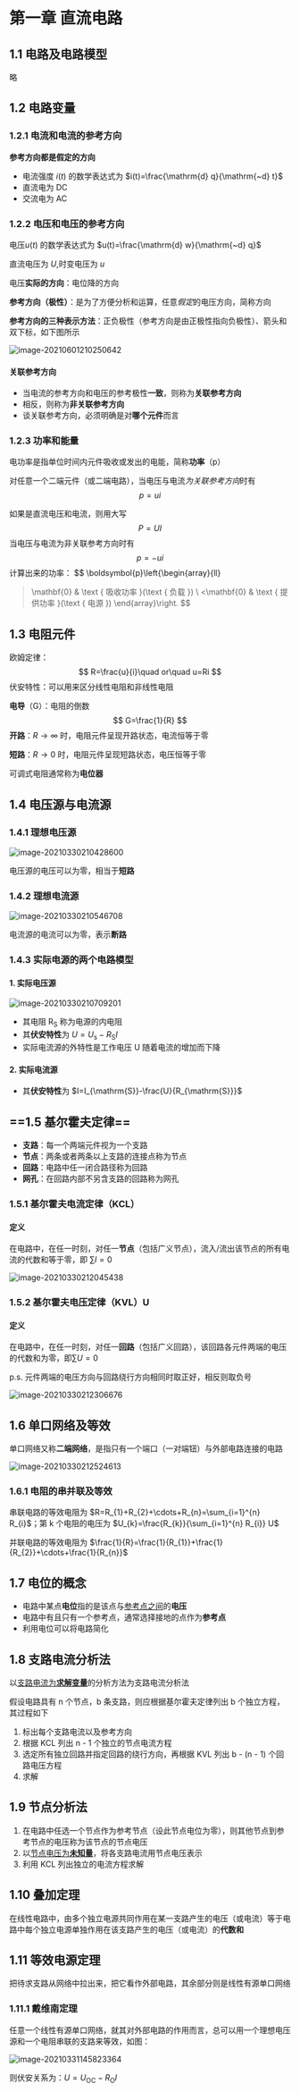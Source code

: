 # 第一章 直流电路

## 1.1 电路及电路模型

略

## 1.2 电路变量

### 1.2.1 电流和电流的参考方向

**参考方向都是假定的方向**

- 电流强度 $i(t)$ 的数学表达式为 $i(t)=\frac{\mathrm{d} q}{\mathrm{~d} t}$
- 直流电为 DC
- 交流电为 AC

### 1.2.2 电压和电压的参考方向

电压$u(t)$ 的数学表达式为 $u(t)=\frac{\mathrm{d} w}{\mathrm{~d} q}$

直流电压为 $U$,时变电压为 $u$

电压**实际的方向**：电位降的方向

**参考方向（极性）**：是为了方便分析和运算，任意*假定*的电压方向，简称方向

**参考方向的三种表示方法**：正负极性（参考方向是由正极性指向负极性）、箭头和双下标，如下图所示

![image-20210601210250642](doc/image-20210601210250642.png)

#### 关联参考方向

- 当电流的参考方向和电压的参考极性**一致**，则称为**关联参考方向**
- 相反，则称为**非关联参考方向**
- 谈关联参考方向，必须明确是对**哪个元件**而言

### 1.2.3 功率和能量

电功率是指单位时间内元件吸收或发出的电能，简称**功率**（p）

对任意一个二端元件（或二端电路），当电压与电流*为关联参考方向*时有
$$
p=ui
$$

如果是直流电压和电流，则用大写
$$
P=UI
$$
当电压与电流为非关联参考方向时有
$$
p=-ui
$$
计算出来的功率：
$$
\boldsymbol{p}\left\{\begin{array}{ll}
>\mathbf{0} & \text { 吸收功率 }(\text { 负载 }) \\
<\mathbf{0} & \text { 提供功率 }(\text { 电源 })
\end{array}\right.
$$

## 1.3 电阻元件

欧姆定律：
$$
R=\frac{u}{i}\quad or\quad u=Ri
$$
伏安特性：可以用来区分线性电阻和非线性电阻

**电导**（G）：电阻的倒数
$$
G=\frac{1}{R}
$$
**开路**：$R\rightarrow\infty$ 时，电阻元件呈现开路状态，电流恒等于零

**短路**：$R\rightarrow0$ 时，电阻元件呈现短路状态，电压恒等于零

可调式电阻通常称为**电位器**

## 1.4 电压源与电流源

### 1.4.1 理想电压源

![image-20210330210428600](doc/image-20210330210428600.png)

电压源的电压可以为零，相当于**短路**

### 1.4.2 理想电流源

![image-20210330210546708](doc/image-20210330210546708.png)

电流源的电流可以为零，表示**断路**

### 1.4.3 实际电源的两个电路模型

#### 1. 实际电压源

![image-20210330210709201](doc/image-20210330210709201.png)

- 其电阻 R<sub>S</sub> 称为电源的内电阻
- 其**伏安特性**为 $U=U_{\mathrm{s}}-R_{\mathrm{S}} I$
- 实际电流源的外特性是工作电压 U 随着电流的增加而下降

#### 2. 实际电流源

- 其**伏安特性**为 $I=I_{\mathrm{S}}-\frac{U}{R_{\mathrm{S}}}$

## ==1.5 基尔霍夫定律==

- **支路**：每一个两端元件视为一个支路
- **节点**：两条或者两条以上支路的连接点称为节点
- **回路**：电路中任一闭合路径称为回路
- **网孔**：在回路内部不另含支路的回路称为网孔

### 1.5.1 基尔霍夫电流定律（KCL）

#### 定义

在电路中，在任一时刻，对任一**节点**（包括广义节点），流入/流出该节点的所有电流的代数和等于零，即 $\sum I=0$

![image-20210330212045438](doc/image-20210330212045438.png)

### 1.5.2 基尔霍夫电压定律（KVL）U

#### 定义

在电路中，在任一时刻，对任一**回路**（包括广义回路），该回路各元件两端的电压的代数和为零，即$\sum U=0$

p.s. 元件两端的电压方向与回路绕行方向相同时取正好，相反则取负号

![image-20210330212306676](doc/image-20210330212306676.png)

## 1.6 单口网络及等效

单口网络又称**二端网络**，是指只有一个端口（一对端钮）与外部电路连接的电路

![image-20210330212524613](doc/image-20210330212524613.png)

### 1.6.1 电阻的串并联及等效

串联电路的等效电阻为 $R=R_{1}+R_{2}+\cdots+R_{n}=\sum_{i=1}^{n} R_{i}$；第 k 个电阻的电压为 $U_{k}=\frac{R_{k}}{\sum_{i=1}^{n} R_{i}} U$

并联电路的等效电阻为 $\frac{1}{R}=\frac{1}{R_{1}}+\frac{1}{R_{2}}+\cdots+\frac{1}{R_{n}}$ 

## 1.7 电位的概念

- 电路中某点**电位**指的是该点与<u>参考点之间</u>的**电压** 
- 电路中有且只有一个参考点，通常选择接地的点作为**参考点**
- 利用电位可以将电路简化

## 1.8 支路电流分析法

以<u>支路电流为**求解变量**</u>的分析方法为支路电流分析法

假设电路具有 n 个节点，b 条支路，则应根据基尔霍夫定律列出 b 个独立方程，其过程如下

1. 标出每个支路电流以及参考方向
2. 根据 KCL 列出 n - 1 个独立的节点电流方程
3. 选定所有独立回路并指定回路的绕行方向，再根据 KVL 列出 b - (n - 1) 个回路电压方程
4. 求解

## 1.9 节点分析法

1. 在电路中任选一个节点作为参考节点（设此节点电位为零），则其他节点到参考节点的电压称为该节点的节点电压
2. 以<u>节点电压为**未知量**</u>，将各支路电流用节点电压表示
3. 利用 KCL 列出独立的电流方程求解

## 1.10 叠加定理

在线性电路中，由多个独立电源共同作用在某一支路产生的电压（或电流）等于电路中每个独立电源单独作用在该支路产生的电压（或电流）的**代数和**

## 1.11 等效电源定理

把待求支路从网络中拉出来，把它看作外部电路，其余部分则是线性有源单口网络

### 1.11.1 戴维南定理

任意一个线性有源单口网络，就其对外部电路的作用而言，总可以用一个理想电压源和一个电阻串联的支路来等效，如图：

![image-20210331145823364](doc/image-20210331145823364.png)

则伏安关系为：$U=U_{\mathrm{OC}}-R_{\mathrm{O}} I$